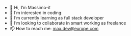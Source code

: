 - 👋 Hi, I’m Massimo-it
- 👀 I’m interested in coding
- 🌱 I’m currently learning as full stack developer
- 💞️ I’m looking to collaborate in smart working as freelance
- 📫 How to reach me: max.dev@europe.com

